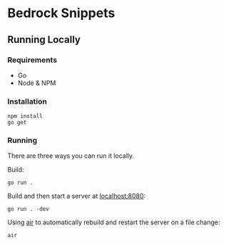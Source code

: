 # Bedrock Snippets

## Running Locally
### Requirements
- Go
- Node & NPM

### Installation
```
npm install
go get
```

### Running
There are three ways you can run it locally.

Build:
```
go run .
```

Build and then start a server at [localhost:8080](localhost:8080):
```
go run . -dev
```

Using [air](https://github.com/air-verse/air?tab=readme-ov-file#installation) to automatically rebuild and restart the server on a file change:
```
air
```
